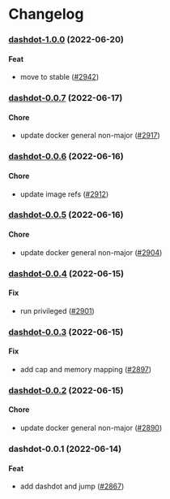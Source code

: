 # Changelog<br>


<a name="dashdot-1.0.0"></a>
### [dashdot-1.0.0](https://github.com/truecharts/apps/compare/dashdot-0.0.7...dashdot-1.0.0) (2022-06-20)

#### Feat

* move to stable ([#2942](https://github.com/truecharts/apps/issues/2942))



<a name="dashdot-0.0.7"></a>
### [dashdot-0.0.7](https://github.com/truecharts/apps/compare/dashdot-0.0.6...dashdot-0.0.7) (2022-06-17)

#### Chore

* update docker general non-major ([#2917](https://github.com/truecharts/apps/issues/2917))



<a name="dashdot-0.0.6"></a>
### [dashdot-0.0.6](https://github.com/truecharts/apps/compare/dashdot-0.0.5...dashdot-0.0.6) (2022-06-16)

#### Chore

* update image refs ([#2912](https://github.com/truecharts/apps/issues/2912))



<a name="dashdot-0.0.5"></a>
### [dashdot-0.0.5](https://github.com/truecharts/apps/compare/dashdot-0.0.4...dashdot-0.0.5) (2022-06-16)

#### Chore

* update docker general non-major ([#2904](https://github.com/truecharts/apps/issues/2904))



<a name="dashdot-0.0.4"></a>
### [dashdot-0.0.4](https://github.com/truecharts/apps/compare/dashdot-0.0.3...dashdot-0.0.4) (2022-06-15)

#### Fix

* run privileged ([#2901](https://github.com/truecharts/apps/issues/2901))



<a name="dashdot-0.0.3"></a>
### [dashdot-0.0.3](https://github.com/truecharts/apps/compare/dashdot-0.0.2...dashdot-0.0.3) (2022-06-15)

#### Fix

* add cap and memory mapping ([#2897](https://github.com/truecharts/apps/issues/2897))



<a name="dashdot-0.0.2"></a>
### [dashdot-0.0.2](https://github.com/truecharts/apps/compare/dashdot-0.0.1...dashdot-0.0.2) (2022-06-15)

#### Chore

* update docker general non-major ([#2890](https://github.com/truecharts/apps/issues/2890))



<a name="dashdot-0.0.1"></a>
### dashdot-0.0.1 (2022-06-14)

#### Feat

* add dashdot and jump ([#2867](https://github.com/truecharts/apps/issues/2867))
